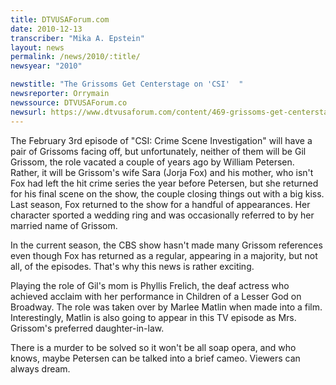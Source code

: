 ```yaml
---
title: DTVUSAForum.com
date: 2010-12-13
transcriber: "Mika A. Epstein"
layout: news
permalink: /news/2010/:title/
newsyear: "2010"

newstitle: "The Grissoms Get Centerstage on 'CSI'  "
newsreporter: Orrymain
newssource: DTVUSAForum.co
newsurl: https://www.dtvusaforum.com/content/469-grissoms-get-centerstage-csi.html
---
```


The February 3rd episode of "CSI: Crime Scene Investigation" will have a pair of Grissoms facing off, but unfortunately, neither of them will be Gil Grissom, the role vacated a couple of years ago by William Petersen. Rather, it will be Grissom's wife Sara (Jorja Fox) and his mother, who isn't Fox had left the hit crime series the year before Petersen, but she returned for his final scene on the show, the couple closing things out with a big kiss. Last season, Fox returned to the show for a handful of appearances. Her character sported a wedding ring and was occasionally referred to by her married name of Grissom.

In the current season, the CBS show hasn't made many Grissom references even though Fox has returned as a regular, appearing in a majority, but not all, of the episodes. That's why this news is rather exciting.

Playing the role of Gil's mom is Phyllis Frelich, the deaf actress who achieved acclaim with her performance in Children of a Lesser God on Broadway. The role was taken over by Marlee Matlin when made into a film. Interestingly, Matlin is also going to appear in this TV episode as Mrs. Grissom's preferred daughter-in-law.

There is a murder to be solved so it won't be all soap opera, and who knows, maybe Petersen can be talked into a brief cameo. Viewers can always dream.
